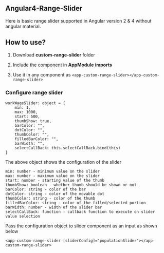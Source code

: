 
## Angular4-Range-Slider

Here is basic range slider supported in Angular version 2 & 4 without angular material.

## How to use?

1. Download **custom-range-slider** folder

2. Include the component in **AppModule** **imports**

3. Use it in any component as `<app-custom-range-slider></app-custom-range-slider>`

### Configure range slider

	workWageSlider: object = {
		min: 1,
		max: 1000,
		start: 500,
		thumbShow: true,
		barColor: "",
		dotColor: "",
		thumbColor: "",
		filledBarColor: "",
		barWidth: "",
		selectCallBack: this.selectCallBack.bind(this)
	}


The above object shows the configuration of the slider


    min: number - minimum value on the slider
    max: number - maximum value on the slider
    start: number - starting value of the thumb
    thumbShow: boolean - whether thumb should be shown or not
    barColor: string - color of the bar
    dotColor: string - color of the movable dot
    thumbColor: string - color of the thumb
    filledBarColor: string - color of the filled/selected portion
    barWidth: number - width of the slider bar
    selectCallBack: function - callback function to execute on slider value selection


Pass the configuration object to slider component as an input as shown below

`<app-custom-range-slider [sliderConfig]="populationSlider"></app-custom-range-slider>`
